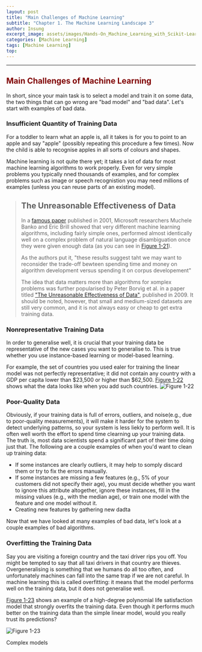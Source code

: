 ```yaml
---
layout: post
title: "Main Challenges of Machine Learning"
subtitle: "Chapter 1. The Machine Learning Landscape 3"
author: Insung
excerpt_image: assets/images/Hands-On_Machine_Learning_with_Scikit-Learn_Keras_and_Tensorflow_-_Aurelien_Geron.jpg
categories: [Machine Learning]
tags: [Machine Learning]
top:
---
```


---

## <span style="color:#800000">Main Challenges of Machine Learning</span>

In short, since your main task is to select a model and train it on some data, the two things that can go wrong are "bad model" and "bad data". Let's start with examples of bad data.

### Insufficient Quantity of Training Data
For a toddler to learn what an apple is, all it takes is for you to point to an apple and say "apple" (possibly repeating this procedure a few times). Now the child is able to recognise apples in all sorts of colours and shapes.

Machine learning is not quite there yet; it takes a lot of data for most machine learning algorithms to work properly. Even for very simple problems you typically nned thousands of examples, and for complex problems such as image or speech recognistion you may need millions of examples (unless you can reuse parts of an existing model).


> ## The Unreasonable Effectiveness of Data
> In a [famous paper](https://dl.acm.org/doi/10.3115/1073012.1073017) published in 2001, Microsoft researchers Muchele Banko and Eric Brill showed that very different machine learning algorithms, including fairly simple ones, performed almost identically well on a complex problem of natural language disambiguation once they were given enough data (as you can see in [Figure 1-21]()).
>
> As the authors put it, "these results suggest taht we may want to reconsider the trade-off bewteen spending time and money on algorithm development versus spending it on corpus developement"
> 
> The idea that data matters more than algorithms for xomplex problems was further popularised by Peter Borvig et al. in a paper titled ["The Unreasonable Effectiveness of Data"](https://static.googleusercontent.com/media/research.google.com/en//pubs/archive/35179.pdf), published in 2009. It should be noted, however, that small and medium-sized datasets are still very common, and it is not always easy or cheap to get extra training data.

### Nonrepresentative Training Data
In order to generalise well, it is crucial that your training data be representative of the new cases you want to generalise to. This is true whether you use instance-based learning or model-based learning.

For example, the set of countries you used ealer for training the linear model was not perfectly representative; it did not contain any country with a GDP per capita lower than $23,500 or higher than $62,500. [Figure 1-22]() shows what the data looks like when you add such countries.
![Figure 1-22](https://github.com/user-attachments/assets/c3cfa7d1-2591-4a5b-bdaa-46fd95e4ea53)

### Poor-Quality Data
Obviously, if your training data is full of errors, outliers, and noise(e.g., due to poor-quality measurements), it will make it harder for the system to detect underlying patterns, so your system is less liekly to perform well. It is often well worth the effort to spend time clearning up your training data. The truth is, most data scientists spend a significant part of their time doing just that. The following are a couple examples of when you'd want to clean up training data:
- If some instances are clearly outliers, it may help to somply discard them or try to fix the errors manually.
- If some instances are missing a few features (e.g., 5% of your customers did not specify their age), you must decide whether you want to ignore this attribute altogether, ignore these instances, fill in the missing values (e.g., with the median age), or train one model with the feature and one model without it.
- Creating new features by gathering new dadta

Now that we have looked at many examples of bad data, let's look at a couple examples of bad algorithms. 

### Overfitting the Training Data 
Say you are visiting a foreign country and the taxi driver rips you off. You might be tempted to say that all taxi drivers in that country are thieves. Overgeneralising is something that we humans do all too often, and unfortunately machines can fall into the same trap if we are not careful. In machine learning this is called overfitting: it means that the model performs well on the training data, but it does not generalise well.

[Figure 1-23]() shows an example of a high-degree polynomial life satisfaction model that strongly overfits the training data. Even though it performs much better on the training data than the simple linear model, would you really trust its predictions?

![Figure 1-23](https://github.com/user-attachments/assets/d976b1ae-8b70-4565-8c66-e2cbf9770f34)

Complex models
